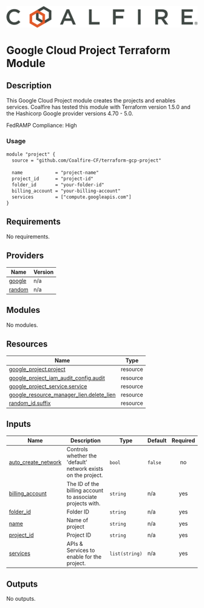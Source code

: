 ![Coalfire](coalfire_logo.png)

# Google Cloud Project Terraform Module

## Description
This Google Cloud Project module creates the projects and enables services. Coalfire has tested this module with Terraform version 1.5.0 and the Hashicorp Google provider versions 4.70 - 5.0.

FedRAMP Compliance: High 

### Usage
```
module "project" {
  source = "github.com/Coalfire-CF/terraform-gcp-project"

  name            = "project-name"
  project_id      = "project-id"
  folder_id       = "your-folder-id"
  billing_account = "your-billing-account"
  services        = ["compute.googleapis.com"]
}
```
<!-- BEGIN_TF_DOCS -->
## Requirements

No requirements.

## Providers

| Name | Version |
|------|---------|
| <a name="provider_google"></a> [google](#provider\_google) | n/a |
| <a name="provider_random"></a> [random](#provider\_random) | n/a |

## Modules

No modules.

## Resources

| Name | Type |
|------|------|
| [google_project.project](https://registry.terraform.io/providers/hashicorp/google/latest/docs/resources/project) | resource |
| [google_project_iam_audit_config.audit](https://registry.terraform.io/providers/hashicorp/google/latest/docs/resources/project_iam_audit_config) | resource |
| [google_project_service.service](https://registry.terraform.io/providers/hashicorp/google/latest/docs/resources/project_service) | resource |
| [google_resource_manager_lien.delete_lien](https://registry.terraform.io/providers/hashicorp/google/latest/docs/resources/resource_manager_lien) | resource |
| [random_id.suffix](https://registry.terraform.io/providers/hashicorp/random/latest/docs/resources/id) | resource |

## Inputs

| Name | Description | Type | Default | Required |
|------|-------------|------|---------|:--------:|
| <a name="input_auto_create_network"></a> [auto\_create\_network](#input\_auto\_create\_network) | Controls whether the 'default' network exists on the project. | `bool` | `false` | no |
| <a name="input_billing_account"></a> [billing\_account](#input\_billing\_account) | The ID of the billing account to associate projects with. | `string` | n/a | yes |
| <a name="input_folder_id"></a> [folder\_id](#input\_folder\_id) | Folder ID | `string` | n/a | yes |
| <a name="input_name"></a> [name](#input\_name) | Name of project | `string` | n/a | yes |
| <a name="input_project_id"></a> [project\_id](#input\_project\_id) | Project ID | `string` | n/a | yes |
| <a name="input_services"></a> [services](#input\_services) | APIs & Services to enable for the project. | `list(string)` | n/a | yes |

## Outputs

No outputs.
<!-- END_TF_DOCS -->
